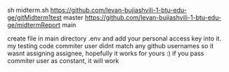 sh midterm.sh https://github.com/levan-bujiashvili-1-btu-edu-ge/gitMidterm1test master https://github.com/levan-bujiashvili-1-btu-edu-ge/midtermReport main


 create file in main directory .env and add your personal access key into it.
 my testing code commiter user didnt match any github usernames so it wasnt assigning assignee, hopefully it works for yours :)
 if you pass commiter user as constant, it will work